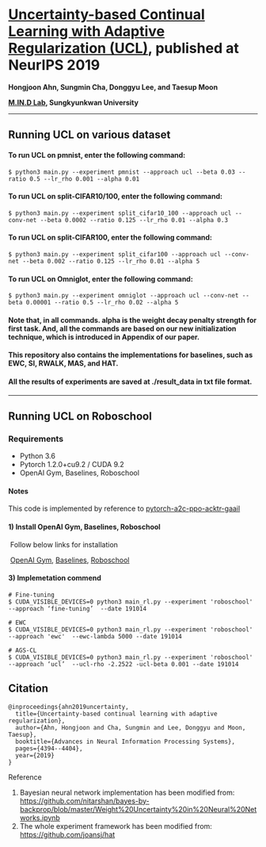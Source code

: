 

# [Uncertainty-based Continual Learning with Adaptive Regularization (UCL)](https://papers.nips.cc/paper/8690-uncertainty-based-continual-learning-with-adaptive-regularization), published at NeurIPS 2019

**Hongjoon Ahn, Sungmin Cha, Donggyu Lee, and Taesup Moon**

**[M.IN.D Lab](https://mindlab-skku.github.io), Sungkyunkwan University**

------

## Running UCL on various dataset

#### To run UCL on pmnist, enter the following command:

```
$ python3 main.py --experiment pmnist --approach ucl --beta 0.03 --ratio 0.5 --lr_rho 0.001 --alpha 0.01 
```

#### To run UCL on split-CIFAR10/100, enter the following command:

```
$ python3 main.py --experiment split_cifar10_100 --approach ucl --conv-net --beta 0.0002 --ratio 0.125 --lr_rho 0.01 --alpha 0.3
```

#### To run UCL on split-CIFAR100, enter the following command:

```
$ python3 main.py --experiment split_cifar100 --approach ucl --conv-net --beta 0.002 --ratio 0.125 --lr_rho 0.01 --alpha 5 
```

#### To run UCL on Omniglot, enter the following command:

```
$ python3 main.py --experiment omniglot --approach ucl --conv-net --beta 0.00001 --ratio 0.5 --lr_rho 0.02 --alpha 5
```

#### Note that, in all commands. alpha is the weight decay penalty strength for first task. And, all the commands are based on our new initialization technique, which is introduced in Appendix of our paper.

#### This repository also contains the implementations for baselines, such as EWC, SI, RWALK, MAS, and HAT.

#### All the results of experiments are saved at ./result_data in txt file format.

------

## Running UCL on Roboschool

### Requirements

- Python 3.6
- Pytorch 1.2.0+cu9.2 / CUDA 9.2
- OpenAI Gym, Baselines, Roboschool

#### Notes

This code is implemented by reference to [pytorch-a2c-ppo-acktr-gaail](https://github.com/ikostrikov/pytorch-a2c-ppo-acktr-gail) 

#### 1) Install OpenAI Gym, Baselines, Roboschool

​	Follow below links for installation

​	[OpenAI Gym](https://github.com/openai/gym#installation), [Baselines](https://github.com/openai/baselinesn), [Roboschool](https://github.com/openai/roboschool)

#### 3) Implemetation commend

```
# Fine-tuning
$ CUDA_VISIBLE_DEVICES=0 python3 main_rl.py --experiment 'roboschool'  --approach ‘fine-tuning’  --date 191014

# EWC
$ CUDA_VISIBLE_DEVICES=0 python3 main_rl.py --experiment 'roboschool'  --approach 'ewc'  --ewc-lambda 5000 --date 191014

# AGS-CL
$ CUDA_VISIBLE_DEVICES=0 python3 main_rl.py --experiment 'roboschool'  --approach ‘ucl’  --ucl-rho -2.2522 -ucl-beta 0.001 --date 191014
```

## **Citation**

```
@inproceedings{ahn2019uncertainty,
  title={Uncertainty-based continual learning with adaptive regularization},
  author={Ahn, Hongjoon and Cha, Sungmin and Lee, Donggyu and Moon, Taesup},
  booktitle={Advances in Neural Information Processing Systems},
  pages={4394--4404},
  year={2019}
}
```

Reference

1. Bayesian neural network implementation has been modified from: https://github.com/nitarshan/bayes-by-backprop/blob/master/Weight%20Uncertainty%20in%20Neural%20Networks.ipynb
2. The whole experiment framework has been modified from: https://github.com/joansj/hat